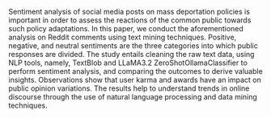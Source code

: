 Sentiment analysis of social media posts on mass deportation policies is important in order to assess the reactions of the common public towards such policy adaptations. In this paper, we conduct the aforementioned analysis on Reddit comments using text mining techniques. Positive, negative, and neutral sentiments are the three categories into which public responses are divided. The study entails cleaning the raw text data, using NLP tools, namely, TextBlob and LLaMA3.2 ZeroShotOllamaClassifier to perform sentiment analysis, and comparing the outcomes to derive valuable insights. Observations show that user karma and awards have an impact on public opinion variations. The results help to understand trends in online discourse through the use of natural language processing and data mining techniques.
